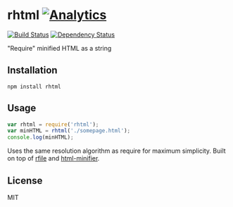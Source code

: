 # rhtml [![Analytics](https://ga-beacon.appspot.com/UA-2694988-7/rhtml/readme?pixel)](https://github.com/yaru22/rhtml)

[![Build Status](https://secure.travis-ci.org/yaru22/rhtml.png)](http://travis-ci.org/yaru22/rhtml)
[![Dependency Status](https://gemnasium.com/yaru22/rhtml.png)](https://gemnasium.com/yaru22/rhtml)

"Require" minified HTML as a string

## Installation

```
npm install rhtml
```

## Usage

```javascript
var rhtml = require('rhtml');
var minHTML = rhtml('./somepage.html');
console.log(minHTML);
```

Uses the same resolution algorithm as require for maximum simplicity.  Built on top of [rfile](https://github.com/ForbesLindesay/rfile) and [html-minifier](https://github.com/kangax/html-minifier).

## License

  MIT
